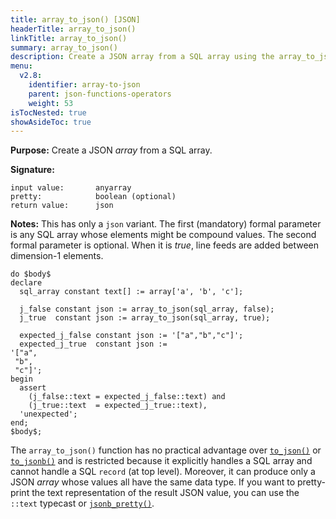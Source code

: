 ```yaml
---
title: array_to_json() [JSON]
headerTitle: array_to_json()
linkTitle: array_to_json()
summary: array_to_json()
description: Create a JSON array from a SQL array using the array_to_json() function.
menu:
  v2.8:
    identifier: array-to-json
    parent: json-functions-operators
    weight: 53
isTocNested: true
showAsideToc: true
---
```


**Purpose:** Create a JSON _array_ from a SQL array.

**Signature:**

```
input value:       anyarray
pretty:            boolean (optional)
return value:      json
```

**Notes:** This has only a `json` variant. The first (mandatory) formal parameter is any SQL array whose elements might be compound values. The second formal parameter is optional. When it is _true_, line feeds are added between dimension-1 elements.

```plpgsql
do $body$
declare
  sql_array constant text[] := array['a', 'b', 'c'];

  j_false constant json := array_to_json(sql_array, false);
  j_true  constant json := array_to_json(sql_array, true);

  expected_j_false constant json := '["a","b","c"]';
  expected_j_true  constant json := 
'["a",
 "b",
 "c"]';
begin
  assert
    (j_false::text = expected_j_false::text) and
    (j_true::text  = expected_j_true::text),
  'unexpected';
end;
$body$;
```

The `array_to_json()` function has no practical advantage over [`to_json()`](../to-jsonb/) or [`to_jsonb()`](../to-jsonb) and is restricted because it explicitly handles a SQL array and cannot handle a SQL `record` (at top level). Moreover, it can produce only a JSON _array_ whose values all have the same data type. If you want to pretty-print the text representation of the result JSON value, you can use the `::text` typecast or [`jsonb_pretty()`](../jsonb-pretty/).
